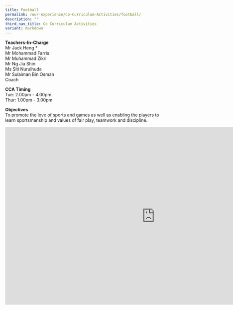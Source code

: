 ```yaml
---
title: Football
permalink: /our-experience/Co-Curriculum-Activities/football/
description: ""
third_nav_title: Co Curriculum Activities
variant: markdown
---
```

**Teachers-In-Charge**  <br>
Mr Jack Heng \*  
Mr Mohammad Farris<br>
Mr Muhammad Zikri<br>
Mr Ng Jia Shin<br>
Ms Siti Nurulhuda <br>
Mr Sulaiman Bin Osman<br>
Coach

**CCA Timing**<br>
Tue: 2.00pm - 4.00pm<br>
Thur: 1.00pm - 3.00pm

**Objectives**<br>
To promote the love of sports and games as well as enabling the players to learn sportsmanship and values of fair play, teamwork and discipline.

<iframe allowfullscreen="true" height="569" width="960" frameborder="0" src="https://docs.google.com/presentation/d/e/2PACX-1vQlopV3b6CwsMSEhhYYdiUhYPTpHYp5Ybt2fl9EahA0Lg12V2wlTALjOn8Rqlbcju1JjhTaGwz1fQG0/embed?start=true&amp;loop=true&amp;delayms=5000"></iframe>
